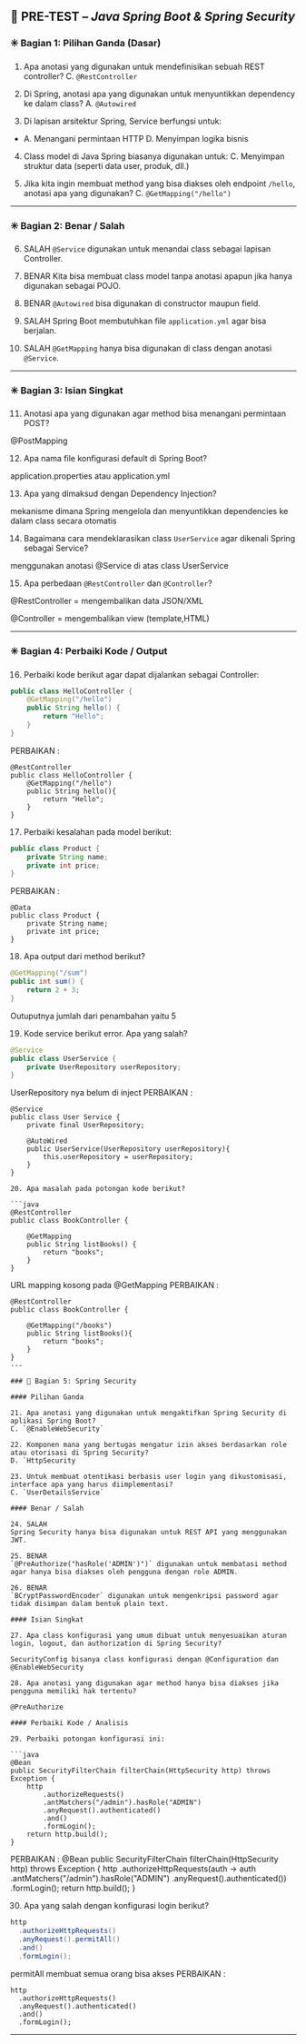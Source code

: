 ## 📄 **PRE-TEST** – _Java Spring Boot & Spring Security_

### ✳️ Bagian 1: Pilihan Ganda (Dasar)

1. Apa anotasi yang digunakan untuk mendefinisikan sebuah REST controller?
 C. `@RestController`

2. Di Spring, anotasi apa yang digunakan untuk menyuntikkan dependency ke dalam class?
 A. `@Autowired`

3. Di lapisan arsitektur Spring, Service berfungsi untuk:

- A. Menangani permintaan HTTP
 D. Menyimpan logika bisnis

4. Class model di Java Spring biasanya digunakan untuk:
 C. Menyimpan struktur data (seperti data user, produk, dll.)

5. Jika kita ingin membuat method yang bisa diakses oleh endpoint `/hello`, anotasi apa yang digunakan?
 C. `@GetMapping("/hello")`  

---

### ✳️ Bagian 2: Benar / Salah

6. SALAH
`@Service` digunakan untuk menandai class sebagai lapisan Controller.

7. BENAR
Kita bisa membuat class model tanpa anotasi apapun jika hanya digunakan sebagai POJO.

8. BENAR
`@Autowired` bisa digunakan di constructor maupun field.

9. SALAH
Spring Boot membutuhkan file `application.yml` agar bisa berjalan.

10. SALAH
`@GetMapping` hanya bisa digunakan di class dengan anotasi `@Service`.

---

### ✳️ Bagian 3: Isian Singkat

11. Anotasi apa yang digunakan agar method bisa menangani permintaan POST?

@PostMapping

12. Apa nama file konfigurasi default di Spring Boot?

application.properties atau application.yml

13. Apa yang dimaksud dengan Dependency Injection?

mekanisme dimana Spring mengelola dan menyuntikkan dependencies ke dalam class secara otomatis

14. Bagaimana cara mendeklarasikan class `UserService` agar dikenali Spring sebagai Service?

menggunakan anotasi @Service di atas class UserService

15. Apa perbedaan `@RestController` dan `@Controller`?

@RestController = mengembalikan data JSON/XML

@Controller = mengembalikan view (template,HTML)

---

### ✳️ Bagian 4: Perbaiki Kode / Output

16. Perbaiki kode berikut agar dapat dijalankan sebagai Controller:

```java
public class HelloController {
    @GetMapping("/hello")
    public String hello() {
        return "Hello";
    }
}
```
PERBAIKAN :
```
@RestController
public class HelloController {
    @GetMapping("/hello")
    public String hello(){
        return "Hello";
    }
}
```
17. Perbaiki kesalahan pada model berikut:

```java
public class Product {
    private String name;
    private int price;
}
```
PERBAIKAN :
```
@Data
public class Product {
    private String name;
    private int price;
}
```

18. Apa output dari method berikut?

```java
@GetMapping("/sum")
public int sum() {
    return 2 + 3;
}
```
Outuputnya jumlah dari penambahan yaitu 5

19. Kode service berikut error. Apa yang salah?

```java
@Service
public class UserService {
    private UserRepository userRepository;
}
```
UserRepository nya belum di inject
PERBAIKAN :
```
@Service
public class User Service {
    private final UserRepository;

    @AutoWired
    public UserService(UserRepository userRepository){
        this.userRepository = userRepository;
    }
}

20. Apa masalah pada potongan kode berikut?

```java
@RestController
public class BookController {

    @GetMapping
    public String listBooks() {
        return "books";
    }
}
```
URL mapping kosong pada @GetMapping
PERBAIKAN :
```
@RestController
public class BookController {

    @GetMapping("/books")
    public String listBooks(){
        return "books";
    }
}
---

### 🔐 Bagian 5: Spring Security

#### Pilihan Ganda

21. Apa anotasi yang digunakan untuk mengaktifkan Spring Security di aplikasi Spring Boot?
C. `@EnableWebSecurity`

22. Komponen mana yang bertugas mengatur izin akses berdasarkan role atau otorisasi di Spring Security?
D. `HttpSecurity

23. Untuk membuat otentikasi berbasis user login yang dikustomisasi, interface apa yang harus diimplementasi?
C. `UserDetailsService`

#### Benar / Salah

24. SALAH
Spring Security hanya bisa digunakan untuk REST API yang menggunakan JWT.

25. BENAR
`@PreAuthorize("hasRole('ADMIN')")` digunakan untuk membatasi method agar hanya bisa diakses oleh pengguna dengan role ADMIN.

26. BENAR
`BCryptPasswordEncoder` digunakan untuk mengenkripsi password agar tidak disimpan dalam bentuk plain text.

#### Isian Singkat

27. Apa class konfigurasi yang umum dibuat untuk menyesuaikan aturan login, logout, dan authorization di Spring Security?

SecurityConfig bisanya class konfigurasi dengan @Configuration dan @EnableWebSecurity

28. Apa anotasi yang digunakan agar method hanya bisa diakses jika pengguna memiliki hak tertentu?

@PreAuthorize

#### Perbaiki Kode / Analisis

29. Perbaiki potongan konfigurasi ini:

```java
@Bean
public SecurityFilterChain filterChain(HttpSecurity http) throws Exception {
    http
        .authorizeRequests()
        .antMatchers("/admin").hasRole("ADMIN")
        .anyRequest().authenticated()
        .and()
        .formLogin();
    return http.build();
}
```
PERBAIKAN :
@Bean
public SecurityFilterChain filterChain(HttpSecurity http) throws Exception {
    http
        .authorizeHttpRequests(auth -> auth
            .antMatchers("/admin").hasRole("ADMIN")
            .anyRequest().authenticated())
        .formLogin();
    return http.build();
}


30. Apa yang salah dengan konfigurasi login berikut?

```java
http
  .authorizeHttpRequests()
  .anyRequest().permitAll()
  .and()
  .formLogin();
```
permitAll membuat semua orang bisa akses
PERBAIKAN :
```
http
  .authorizeHttpRequests()
  .anyRequest().authenticated()
  .and()
  .formLogin();
```

---
